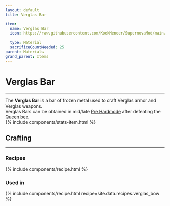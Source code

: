 ```yaml
---
layout: default
title: Verglas Bar

item:
  name: Verglas Bar
  icon: https://raw.githubusercontent.com/KoekMeneer/SupernovaMod/main/Content/Items/Materials/VerglasBar.png

  type: Material
  sacrificeCountNeeded: 25
parent: Materials
grand_parent: Items
---
```


# Verglas Bar
---
The **Verglas Bar** is a bar of frozen metal used to craft Verglas armor and Verglas weapons.<br>
Verglas Bars can be obtained in mid/late [Pre Hardmode](https://terraria.wiki.gg/wiki/Pre-Hardmode) after defeating the [Queen bee](https://terraria.wiki.gg/wiki/Queen_Bee).
<br>
{% include components/stats-item.html %}

## Crafting
---
### Recipes
{% include components/recipe.html %}

### Used in
{% include components/recipe.html recipe=site.data.recipes.verglas_bow %}